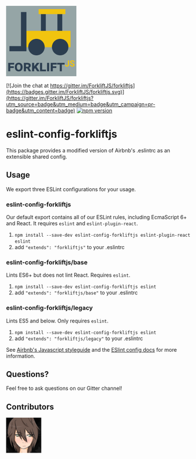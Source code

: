 <a href="https://github.com/forkliftjs"><img width="192" height="192" src="https://github.com/ForkliftJS/docs/raw/master/images/logos/logo.png" alt="ForkliftJS" /></a>

[![Join the chat at https://gitter.im/ForkliftJS/forkliftjs](https://badges.gitter.im/ForkliftJS/forkliftjs.svg)](https://gitter.im/ForkliftJS/forkliftjs?utm_source=badge&utm_medium=badge&utm_campaign=pr-badge&utm_content=badge) [![npm version](https://badge.fury.io/js/eslint-config-forkliftjs.svg)](https://badge.fury.io/js/eslint-config-forkliftjs)

# eslint-config-forkliftjs

This package provides a modified version of Airbnb's .eslintrc as an extensible shared config.

## Usage

We export three ESLint configurations for your usage.

### eslint-config-forkliftjs

Our default export contains all of our ESLint rules, including EcmaScript 6+
and React. It requires `eslint` and `eslint-plugin-react`.

1. `npm install --save-dev eslint-config-forkliftjs eslint-plugin-react eslint`
2. add `"extends": "forkliftjs"` to your .eslintrc

### eslint-config-forkliftjs/base

Lints ES6+ but does not lint React. Requires `eslint`.

1. `npm install --save-dev eslint-config-forkliftjs eslint`
2. add `"extends": "forkliftjs/base"` to your .eslintrc

### eslint-config-forkliftjs/legacy

Lints ES5 and below. Only requires `eslint`.

1. `npm install --save-dev eslint-config-forkliftjs eslint`
2. add `"extends": "forkliftjs/legacy"` to your .eslintrc

See [Airbnb's Javascript styleguide](https://github.com/airbnb/javascript) and
the [ESlint config docs](http://eslint.org/docs/user-guide/configuring#extending-configuration-files)
for more information.

## Questions?
Feel free to ask questions on our Gitter channel!

## Contributors
<a href="https://github.com/nvanmeurs"><img width="96" height="96" src="https://github.com/ForkliftJS/docs/raw/master/images/contributors/nvanmeurs.png" alt="nvanmeurs" /></a>
